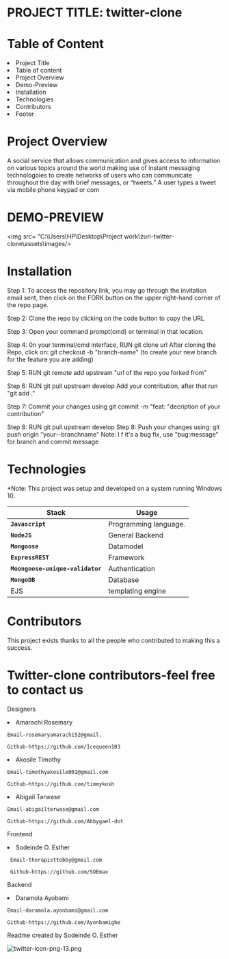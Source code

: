 # PROJECT TITLE: twitter-clone

# Table of Content
<li>Project Title</li>
<li>Table of content</li>
<li>Project Overview</li>
<li>Demo-Preview</li>
<li>Installation</li>
<li>Technologies</li>
<li>Contributors</li>
<li>Footer</li>

# Project Overview
A social service that allows communication and gives access to information on various topics around the world making use of instant messaging technologoies to create networks of users who can communicate throughout the day with brief messages, or “tweets.” A user types a tweet via mobile phone keypad or com
# DEMO-PREVIEW
<img src= "C:\Users\HP\Desktop\Project work\zuri-twitter-clone\assets\images/>

# Installation
Step 1: To access the repository link, you may go through the invitation email sent, then click on the FORK button on the upper right-hand corner of the repo page.

Step 2: Clone the repo by clicking on the code button to copy the URL 

Step 3: Open your command prompt(cmd) or terminal in that location. 

Step 4: 0n your terminal/cmd interface, RUN git clone url After cloning the Repo, click on: git checkout -b "branch-name" (to create your new branch for the feature you are adding) 

Step 5: RUN git remote add upstream "url of the repo you forked from" 

Step 6: RUN git pull upstream develop
Add your contribution, after that run "git add ."

Step 7: Commit your changes using git commit -m "feat: "decription of your contribution" 

Step 8: RUN git pull upstream develop Step 8: Push your changes using: git push origin "your--branchname" Note: I f it's a bug fix, use "bug:message" for branch and commit message
# Technologies
<p>*Note: This project was setup and developed on a system running Windows 10.</p>
<table>
<thead>
         <th>Stack</th>
        <th>Usage</th>
</thead>
<tbody>
<tr>
<td><strong><code>Javascript</code></strong></td>
<td>Programming language.</td>
</tr>
<tr>
<td><strong><code>NodeJS</code></strong></td>
<td>General Backend</td>
</tr>
<tr>
<td><strong><code>Mongoose</code></strong></td>
<td>Datamodel</td>
</tr>
<tr>
<td><strong><code>ExpressREST</code></strong></td>
<td>Framework</td>
</tr>
<tr>
<td><strong><code>Moongoose-unique-validator</code></strong></td>
<td>Authentication</td>
</tr>
<tr>
<td><strong><code>MongoDB</code></strong></td>
<td>Database</td>
</tr>
<tr>
<td>EJS</td>
<td>templating engine</td>
</tbody>
</table>

# Contributors
This project exists thanks to all the people who contributed to making this a success.

# Twitter-clone contributors-feel free to contact us
Designers
<li>Amarachi Rosemary</li>

    Email-rosemaryamarachi52@gmail.
    
    Github-https://github.com/Icequeen103
    
<li>Akosile Timothy</li>

    Email-timothyakosile001@gmail.com

    Github-https://github.com/timmykosh

<li>Abigail Tarwase</li>

    Email-abigailterwase@gmail.com

    Github-https://github.com/Abbygael-dot
Frontend
<li> Sodeinde O. Esther</li>

     Email-therapisttobby@gmail.com

     Github-https://github.com/SOEmax
Backend
<li>Daramola Ayobami</li>

    Email-daramola.ayonbami@gmail.com

    Github-https://github.com/Ayonbamigbe

Readme created by Sodeinde O. Esther

<img src= "https://images.app.goo.gl/kjq7i8a8HDm4hGdMA" alt="twitter-icon-png-13.png"/>
